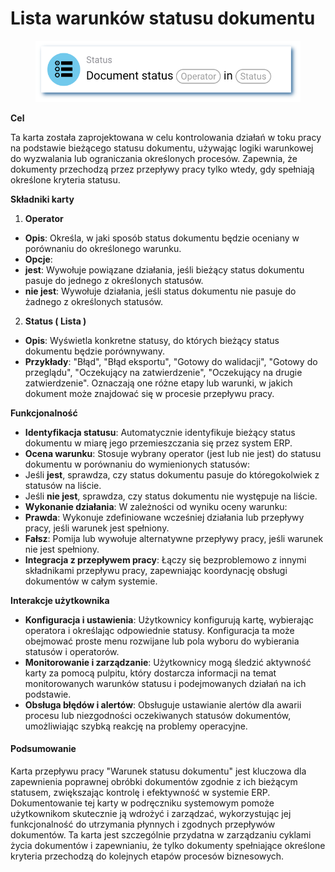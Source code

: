 # Lista warunków statusu dokumentu

<figure><img src="../../../.gitbook/assets/userlmn_e9d6da331deceed4f330358635d6b605.png" alt=""><figcaption></figcaption></figure>

**Cel**

Ta karta została zaprojektowana w celu kontrolowania działań w toku pracy na podstawie bieżącego statusu dokumentu, używając logiki warunkowej do wyzwalania lub ograniczania określonych procesów. Zapewnia, że dokumenty przechodzą przez przepływy pracy tylko wtedy, gdy spełniają określone kryteria statusu.

**Składniki karty**

1. **Operator**
* **Opis**: Określa, w jaki sposób status dokumentu będzie oceniany w porównaniu do określonego warunku.
* **Opcje**:
* **jest**: Wywołuje powiązane działania, jeśli bieżący status dokumentu pasuje do jednego z określonych statusów.
* **nie jest**: Wywołuje działania, jeśli status dokumentu nie pasuje do żadnego z określonych statusów.
2. **Status ( Lista )**&#x20;
* **Opis**: Wyświetla konkretne statusy, do których bieżący status dokumentu będzie porównywany.
* **Przykłady**: "Błąd", "Błąd eksportu", "Gotowy do walidacji", "Gotowy do przeglądu", "Oczekujący na zatwierdzenie", "Oczekujący na drugie zatwierdzenie". Oznaczają one różne etapy lub warunki, w jakich dokument może znajdować się w procesie przepływu pracy.

**Funkcjonalność**

* **Identyfikacja statusu**: Automatycznie identyfikuje bieżący status dokumentu w miarę jego przemieszczania się przez system ERP.
* **Ocena warunku**: Stosuje wybrany operator (jest lub nie jest) do statusu dokumentu w porównaniu do wymienionych statusów:
* Jeśli **jest**, sprawdza, czy status dokumentu pasuje do któregokolwiek z statusów na liście.
* Jeśli **nie jest**, sprawdza, czy status dokumentu nie występuje na liście.
* **Wykonanie działania**: W zależności od wyniku oceny warunku:
* **Prawda**: Wykonuje zdefiniowane wcześniej działania lub przepływy pracy, jeśli warunek jest spełniony.
* **Fałsz**: Pomija lub wywołuje alternatywne przepływy pracy, jeśli warunek nie jest spełniony.
* **Integracja z przepływem pracy**: Łączy się bezproblemowo z innymi składnikami przepływu pracy, zapewniając koordynację obsługi dokumentów w całym systemie.

**Interakcje użytkownika**

* **Konfiguracja i ustawienia**: Użytkownicy konfigurują kartę, wybierając operatora i określając odpowiednie statusy. Konfiguracja ta może obejmować proste menu rozwijane lub pola wyboru do wybierania statusów i operatorów.
* **Monitorowanie i zarządzanie**: Użytkownicy mogą śledzić aktywność karty za pomocą pulpitu, który dostarcza informacji na temat monitorowanych warunków statusu i podejmowanych działań na ich podstawie.
* **Obsługa błędów i alertów**: Obsługuje ustawianie alertów dla awarii procesu lub niezgodności oczekiwanych statusów dokumentów, umożliwiając szybką reakcję na problemy operacyjne.

#### Podsumowanie

Karta przepływu pracy "Warunek statusu dokumentu" jest kluczowa dla zapewnienia poprawnej obróbki dokumentów zgodnie z ich bieżącym statusem, zwiększając kontrolę i efektywność w systemie ERP. Dokumentowanie tej karty w podręczniku systemowym pomoże użytkownikom skutecznie ją wdrożyć i zarządzać, wykorzystując jej funkcjonalność do utrzymania płynnych i zgodnych przepływów dokumentów. Ta karta jest szczególnie przydatna w zarządzaniu cyklami życia dokumentów i zapewnianiu, że tylko dokumenty spełniające określone kryteria przechodzą do kolejnych etapów procesów biznesowych.
